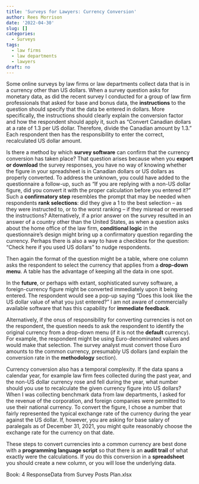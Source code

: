 ```yaml
---
title: 'Surveys for Lawyers: Currency Conversion'
author: Rees Morrison
date: '2022-04-30'
slug: []
categories:
  - Surveys
tags:
  - law firms
  - law departments
  - lawyers
draft: no
---
```


Some online surveys by law firms or law departments collect data that is in a currency other than US dollars.  When a survey question asks for monetary data, as did the recent survey I conducted for a group of law firm professionals that asked for base and bonus data, the **instructions** to the question should specify that the data be entered in dollars.  More specifically, the instructions should clearly explain the conversion factor and how the respondent should apply it, such as “Convert Canadian dollars at a rate of 1.3 per US dollar.  Therefore, divide the Canadian amount by 1.3.”  Each respondent then has the responsibility to enter the correct, recalculated US dollar amount. 

Is there a method by which **survey software** can confirm that the currency conversion has taken place?  That question arises because when you **export or download** the survey responses, you have no way of knowing whether the figure in your spreadsheet is in Canadian dollars or US dollars as properly converted.  To address the unknown, you could have added to the questionnaire a follow-up, such as “If you are replying with a non-US dollar figure, did you convert it with the proper calculation before you entered it?”  Such a **confirmatory step** resembles the prompt that may be needed when respondents **rank selections**: did they give a 1 to the best selection – as they were instructed to, or to the worst ranking – if they misread or reversed the instructions?  Alternatively, if a prior answer on the survey resulted in an answer of a country other than the United States, as when a question asks about the home office of the law firm, **conditional logic** in the questionnaire’s design might bring up a confirmatory question regarding the currency.  Perhaps there is also a way to have a checkbox for the question: “Check here if you used US dollars” to nudge respondents.

Then again the format of the question might be a table, where one column asks the respondent to select the currency that applies from a **drop-down menu**.  A table has the advantage of keeping all the data in one spot.

In the **future**, or perhaps with extant, sophisticated survey software, a foreign-currency figure might be converted immediately upon it being entered.  The respondent would see a pop-up saying “Does this look like the US dollar value of what you just entered?”  I am not aware of commercially available software that has this capability for **immediate feedback**.

Alternatively, if the onus of responsibility for converting currencies is not on the respondent, the question needs to ask the respondent to identify the original currency from a drop-down menu (if it is not the **default** currency).  For example, the respondent might be using Euro-denominated values and would make that selection.  The survey analyst must convert those Euro amounts to the common currency, presumably US dollars (and explain the conversion rate in the **methodology** section).

Currency conversion also has a temporal complexity.  If the data spans a calendar year, for example law firm fees collected during the past year, and the non-US dollar currency rose and fell during the year, what number should you use to recalculate the given currency figure into US dollars?  When I was collecting benchmark data from law departments, I asked for the revenue of the corporation, and foreign companies were permitted to use their national currency.  To convert the figure, I chose a number that fairly represented the typical exchange rate of the currency during the year against the US dollar.  If, however, you are asking for base salary of paralegals as of December 31, 2021, you might quite reasonably choose the exchange rate for the currency on that date.

These steps to convert currencies into a common currency are best done with a **programming language script** so that there is an **audit trail** of what exactly were the calculations.  If you do this conversion in a **spreadsheet** you should create a new column, or you will lose the underlying data.

Book: 4 ResponseData from Survey Posts Plan.xlsx

